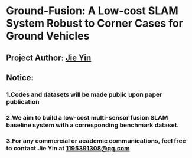 # Ground-Fusion: A Low-cost SLAM System Robust to Corner Cases for Ground Vehicles

## Project Author: [Jie Yin](https://github.com/sjtuyinjie?tab=repositories) 

## Notice: 
### 1.Codes and datasets will be made public upon paper publication
### 2.We aim to build a low-cost multi-sensor fusion SLAM baseline system with a corresponding benchmark dataset.
### 3.For any commercial or academic communications, feel free to contact Jie Yin at 1195391308@qq.com 






